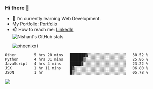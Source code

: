 ### Hi there 👋

<!--
**phoenixx1/phoenixx1** is a ✨ _special_ ✨ repository because its `README.md` (this file) appears on your GitHub profile.

Here are some ideas to get you started:

- 🔭 I’m currently working on ...
- 🌱 I’m currently learning ...
- 👯 I’m looking to collaborate on ...
- 🤔 I’m looking for help with ...
- 💬 Ask me about ...
- 📫 How to reach me: ...
- 😄 Pronouns: ...
- ⚡ Fun fact: ...
-->
- 🌱 I’m currently learning Web Development.
- My Portfolio: [Portfolio](https://phoenixx1.github.io/)
- 📫 How to reach me: [LinkedIn](https://www.linkedin.com/in/nishant-saxena-2609/)  
![Nishant's GitHub stats](https://github-readme-stats.vercel.app/api?username=phoenixx1&count_private=true)<p><img align="center" src="https://github-readme-streak-stats.herokuapp.com/?user=phoenixx1&" alt="phoenixx1" /></p>  
<!--START_SECTION:waka-->
```text
Other        5 hrs 20 mins   ███████▓░░░░░░░░░░░░░░░░░   30.52 % 
Python       4 hrs 31 mins   ██████▒░░░░░░░░░░░░░░░░░░   25.86 % 
JavaScript   4 hrs 4 mins    █████▓░░░░░░░░░░░░░░░░░░░   23.22 % 
JSX          1 hr 11 mins    █▓░░░░░░░░░░░░░░░░░░░░░░░   06.80 % 
JSON         1 hr            █▒░░░░░░░░░░░░░░░░░░░░░░░   05.78 % 
```
<!--END_SECTION:waka-->

![](https://komarev.com/ghpvc/?username=phoenixx1&style=plastic)

<!-- ![Visitor Count](https://profile-counter.glitch.me/phoenixx1/count.svg) -->
